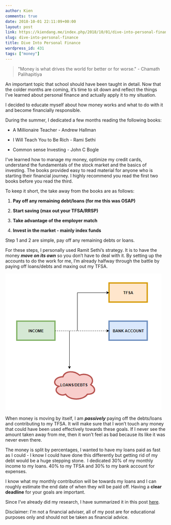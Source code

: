 ```yaml
---
author: Kien
comments: true
date: 2018-10-01 22:11:09+00:00
layout: post
link: https://kiendang.me/index.php/2018/10/01/dive-into-personal-finance/
slug: dive-into-personal-finance
title: Dive Into Personal Finance
wordpress_id: 431
tags: ["money"]
---
```


<blockquote>"Money is what drives the world for better or for worse." - Chamath Palihapitiya</blockquote>

An important topic that school should have been taught in detail. Now that the colder months are coming, it’s time to sit down and reflect the things I’ve learned about personal finance and actually apply it to my situation.

I decided to educate myself about how money works and what to do with it and become financially responsible.

During the summer, I dedicated a few months reading the following books:

- A Millionaire Teacher - Andrew Hallman

- I Will Teach You to Be Rich - Rami Sethi

- Common sense Investing - John C Bogle

I've learned how to manage my money, optimize my credit cards, understand the fundamentals of the stock market and the basics of investing. The books provided easy to read material for anyone who is starting their financial journey. I highly recommend you read the first two books before you read the third.

To keep it short, the take away from the books are as follows:

1. **Pay off any remaining debt/loans (for me this was OSAP)**

2) **Start saving (max out your TFSA/RRSP)**

3) **Take advantage of the employer match**

4) **Invest in the market - mainly index funds**

Step 1 and 2 are simple, pay off any remaining debts or loans.

For these steps, I personally used Ramit Sethi’s strategy. It is to have the money **_move on its own_** so you don’t have to deal with it. By setting up the accounts to do the work for me, I’m already halfway through the battle by paying off loans/debts and maxing out my TFSA.

![](./Money-Flow.PNG)

When money is moving by itself, I am **_passively_** paying off the debts/loans and contributing to my TFSA. It will make sure that I won’t touch any money that could have been used effectively towards these goals. If I never see the amount taken away from me, then it won’t feel as bad because its like it was never even there.

The money is split by percentages, I wanted to have my loans paid as fast as I could - I know I could have done this differently but getting rid of my debt would be a huge stepping stone.  I dedicated 30% of my monthly income to my loans. 40% to my TFSA and 30% to my bank account for expenses.

I know what my monthly contribution will be towards my loans and I can roughly estimate the end date of when they will be paid off. Having a **clear deadline** for your goals are important.

Since I’ve already did my research, I have summarized it in this post [here](https://kiendang.me/index.php/2018/11/04/money-making-money/).

Disclaimer: I'm not a financial adviser, all of my post are for educational purposes only and should not be taken as financial advice.
